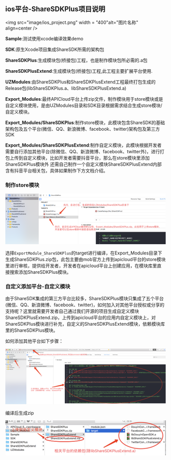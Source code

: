## ios平台-ShareSDKPlus项目说明

<img src="image/ios_project.png" width = "400"alt="图片名称" align=center />  

**Sample**:测试使用xcode编译效果demo  

**SDK**:原生Xcode项目集成ShareSDK所需的架构包  

**ShareSDKPlus**:生成模块包(桥接包)工程，也是制作模块包所必需的.a包

**ShareSDKPlusExtend**:生成模块包(桥接包)工程,此工程主要扩展平台使用. 

**UZModules**:由ShareSDKPlus和ShareSDKPlusExtend工程最终打包生成的Release包(libShareSDKPlus.a、libShareSDKPlusExtend.a)

**Export_Modules**:最终APICloud平台上传zip文件，制作模块用于store模块或是自定义模块使用，是由UZModules目录和SDK目录根据需求结合生成store模块/自定义模块。  

**Export_Modules/ShareSDKPlus**:制作store模块，此模块包含ShareSDK的基础架构包及五个平台(微信、QQ、新浪微博、facebook、twitter)架构包及第三方SDK  

**Export_Modules/ShareSDKPlusExtend**:制作自定义模块，此模块根据开发者需要自行添加其他平台(除微信、QQ、新浪微博、facebook、twitter外)，进行打包上传到自定义模块，比如开发者需要抖音平台，那么在store模块里添加ShareSDKPlus模块外 还需自己制作一个自定义模块ShareSDKPlusExtend内部含有抖音平台相关包，具体如果制作下方文档介绍。

### 制作store模块

![](image/ios_ShareSDKPlus.png)

选择`ExportModule_ShareSDKPlus`的target进行编译，在Export_Modules目录下生成ShareSDKPlus.zip包，此包主要由mob官方上传到apicloud平台的store模块里进行审核，提供给开发者，开发者在apicloud平台上创建应用，在模块库里直接搜索添加ShareSDKPlus模块。

<div id="a"></div>

### 自定义添加平台-自定义模块

由于ShareSDK集成的第三方平台比较多，ShareSDKPlus模块只集成了五个平台(微信、QQ、新浪微博、facebook、twitter)，如何加入对其他平台授权或分享的支持呢？这里就需要开发者自己通过我们开源的项目生成自定义模块ShareSDKPlusExtend.zip，上传到apicloud平台的应用内自定义模块上，对ShareSDKPlus模块进行补充，自定义的ShareSDKPlusExtend模块，依赖模块库里的ShareSDKPlus模块。

如何添加其他平台如下步骤：

![](image/ios_ShareSDKPlusExtend.png)

编译后生成zip

![](image/ios_ShareSDKPlusExtend_zip.png)


